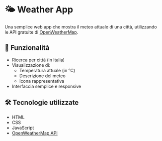 # 🌤️ Weather App
Una semplice web app che mostra il meteo attuale di una città, utilizzando le API gratuite di [OpenWeatherMap](https://openweathermap.org/).

## 🚀 Funzionalità
- Ricerca per città (in Italia)
- Visualizzazione di:
  - Temperatura attuale (in °C)
  - Descrizione del meteo
  - Icona rappresentativa
- Interfaccia semplice e responsive

## 🛠️ Tecnologie utilizzate
- HTML
- CSS
- JavaScript
- [OpenWeatherMap API](https://openweathermap.org/api)
